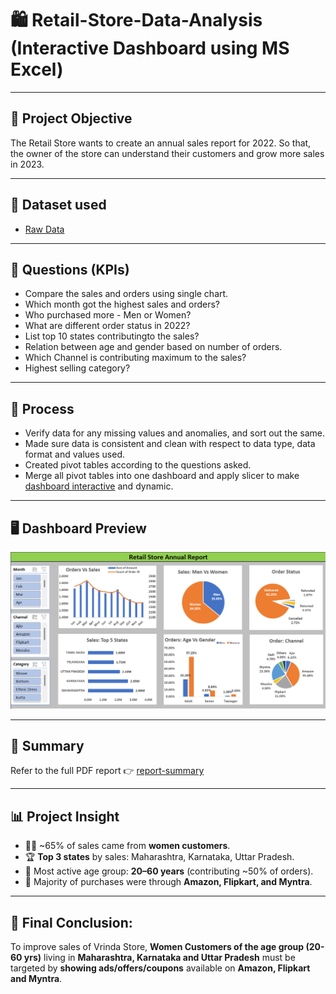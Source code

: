 # 🛍️ Retail-Store-Data-Analysis (Interactive Dashboard using MS Excel)

---
## 🎯 **Project Objective**

The Retail Store wants to create an annual sales report for 2022. So that, the owner of the store can understand their customers and grow more sales in 2023.

---

## 📂 **Dataset used**
- <a href="https://github.com/SIDDHESH-SABLE/excel-sales-analysis/blob/main/raw_data.xlsx">Raw Data</a>

---

## 📌 **Questions (KPIs)**

- Compare the sales and orders using single chart.
- Which month got the highest sales and orders?
- Who purchased more - Men or Women?
- What are different order status in 2022?
- List top 10 states contributingto the sales?
- Relation between age and gender based on number of orders.
- Which Channel is contributing maximum to the sales?
- Highest selling category?

---

## 🔧 **Process**

- Verify data for any missing values and anomalies, and sort out the same.
- Made sure data is consistent and clean with respect to data type, data format and values used.
- Created pivot tables according to the questions asked.
- Merge all pivot tables into one dashboard and apply slicer to make <a href="https://github.com/SIDDHESH-SABLE/excel-sales-analysis/blob/main/Retail%20Store%20Report.xlsx">dashboard interactive</a> and dynamic.

---

## 🖥️ **Dashboard Preview**

![Alt text of the image](https://github.com/SIDDHESH-SABLE/excel-sales-analysis/blob/main/report%20overview.png)

---

## 📝 **Summary**

Refer to the full PDF report 👉 <a href="https://github.com/SIDDHESH-SABLE/excel-sales-analysis/blob/main/Retail%20Store%20Report%20Summary.pdf"> report-summary </a>

---

## 📊 **Project Insight**

- 🧍‍♀️ ~65% of sales came from **women customers**.  
- 🏆 **Top 3 states** by sales: Maharashtra, Karnataka, Uttar Pradesh.  
- 🎯 Most active age group: **20–60 years** (contributing ~50% of orders).  
- 🛒 Majority of purchases were through **Amazon, Flipkart, and Myntra**.

---

## 📍 **Final Conclusion:**

To improve sales of Vrinda Store, **Women Customers of the age group (20-60 yrs)** living in **Maharashtra, Karnataka and Uttar Pradesh** must be targeted by **showing ads/offers/coupons** available on **Amazon, Flipkart and Myntra**.
